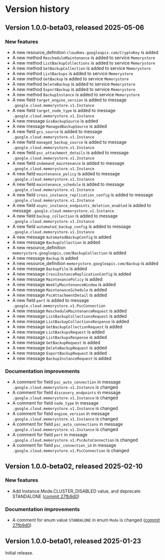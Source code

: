 # Version history

## Version 1.0.0-beta03, released 2025-05-06

### New features

- A new resource_definition `cloudkms.googleapis.com/CryptoKey` is added
- A new method `RescheduleMaintenance` is added to service `Memorystore`
- A new method `ListBackupCollections` is added to service `Memorystore`
- A new method `GetBackupCollection` is added to service `Memorystore`
- A new method `ListBackups` is added to service `Memorystore`
- A new method `GetBackup` is added to service `Memorystore`
- A new method `DeleteBackup` is added to service `Memorystore`
- A new method `ExportBackup` is added to service `Memorystore`
- A new method `BackupInstance` is added to service `Memorystore`
- A new field `target_engine_version` is added to message `.google.cloud.memorystore.v1.Instance`
- A new field `target_node_type` is added to message `.google.cloud.memorystore.v1.Instance`
- A new message `GcsBackupSource` is added
- A new message `ManagedBackupSource` is added
- A new field `gcs_source` is added to message `.google.cloud.memorystore.v1.Instance`
- A new field `managed_backup_source` is added to message `.google.cloud.memorystore.v1.Instance`
- A new field `psc_attachment_details` is added to message `.google.cloud.memorystore.v1.Instance`
- A new field `ondemand_maintenance` is added to message `.google.cloud.memorystore.v1.Instance`
- A new field `maintenance_policy` is added to message `.google.cloud.memorystore.v1.Instance`
- A new field `maintenance_schedule` is added to message `.google.cloud.memorystore.v1.Instance`
- A new field `cross_instance_replication_config` is added to message `.google.cloud.memorystore.v1.Instance`
- A new field `async_instance_endpoints_deletion_enabled` is added to message `.google.cloud.memorystore.v1.Instance`
- A new field `backup_collection` is added to message `.google.cloud.memorystore.v1.Instance`
- A new field `automated_backup_config` is added to message `.google.cloud.memorystore.v1.Instance`
- A new message `AutomatedBackupConfig` is added
- A new message `BackupCollection` is added
- A new resource_definition `memorystore.googleapis.com/BackupCollection` is added
- A new message `Backup` is added
- A new resource_definition `memorystore.googleapis.com/Backup` is added
- A new message `BackupFile` is added
- A new message `CrossInstanceReplicationConfig` is added
- A new message `MaintenancePolicy` is added
- A new message `WeeklyMaintenanceWindow` is added
- A new message `MaintenanceSchedule` is added
- A new message `PscAttachmentDetail` is added
- A new field `port` is added to message `.google.cloud.memorystore.v1.PscConnection`
- A new message `RescheduleMaintenanceRequest` is added
- A new message `ListBackupCollectionsRequest` is added
- A new message `ListBackupCollectionsResponse` is added
- A new message `GetBackupCollectionRequest` is added
- A new message `ListBackupsRequest` is added
- A new message `ListBackupsResponse` is added
- A new message `GetBackupRequest` is added
- A new message `DeleteBackupRequest` is added
- A new message `ExportBackupRequest` is added
- A new message `BackupInstanceRequest` is added

### Documentation improvements

- A comment for field `psc_auto_connection` in message `.google.cloud.memorystore.v1.Instance` is changed
- A comment for field `discovery_endpoints` in message `.google.cloud.memorystore.v1.Instance` is changed
- A comment for field `node_type` in message `.google.cloud.memorystore.v1.Instance` is changed
- A comment for field `engine_version` in message `.google.cloud.memorystore.v1.Instance` is changed
- A comment for field `psc_auto_connections` in message `.google.cloud.memorystore.v1.Instance` is changed
- A comment for field `port` in message `.google.cloud.memorystore.v1.PscAutoConnection` is changed
- A comment for field `psc_connection_id` in message `.google.cloud.memorystore.v1.PscConnection` is changed

## Version 1.0.0-beta02, released 2025-02-10

### New features

- Add Instance.Mode.CLUSTER_DISABLED value, and deprecate STANDALONE ([commit 27fb9d0](https://github.com/googleapis/google-cloud-dotnet/commit/27fb9d000e95b30c40356da91445b030cb8a0c41))

### Documentation improvements

- A comment for enum value `STANDALONE` in enum `Mode` is changed ([commit 27fb9d0](https://github.com/googleapis/google-cloud-dotnet/commit/27fb9d000e95b30c40356da91445b030cb8a0c41))

## Version 1.0.0-beta01, released 2025-01-23

Initial release.
